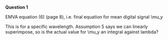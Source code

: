 **Question 1**

EMVA equation (6) (page 8), i.e. final equation for mean digital signal \mu_y

This is for a specific wavelength. Assumption 5 says we can linearly superimpose, so is the actual value for \mu_y an integral against lambda?